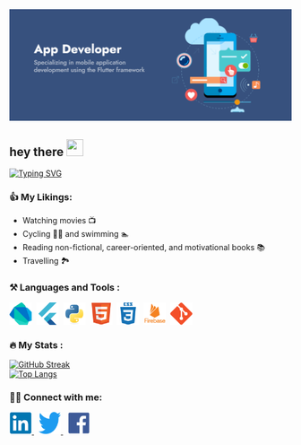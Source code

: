 <!-- Banner -->
<img src = "https://raw.githubusercontent.com/subarnaPdl/subarnaPdl/main/cover%20image.png">

## hey there <img src="https://media.giphy.com/media/hvRJCLFzcasrR4ia7z/giphy.gif" width="30px" height="30px">

[![Typing SVG](https://readme-typing-svg.herokuapp.com?color=%2336BCF7&width=500&lines=I'm+a+Flutter+App+Developer+from+Nepal+📱🇳🇵+;Studying+Bsc.CSIT+at+Patan+Multiple+Campus+📖✍️;I've+over+2+years+of+flutter+experience+👦)](https://git.io/typing-svg)


### 👍️ My Likings:
* Watching movies 📺️
* Cycling 🚴‍♀️ and swimming 🏊
* Reading non-fictional, career-oriented, and motivational books 📚️
* Travelling 🏞️


### ⚒️ Languages and Tools :
<div>
  <img src="https://github.com/devicons/devicon/blob/master/icons/dart/dart-original.svg" title="Dart" alt="Dart" width="40" height="40"/>&nbsp;
  <img src="https://github.com/devicons/devicon/blob/master/icons/flutter/flutter-original.svg" title="Flutter" alt="FLutter" width="40" height="40"/>&nbsp;
  <img src = "https://github.com/devicons/devicon/blob/master/icons/python/python-original.svg" title = "Python" alt="Python" width="40" height="40"/>&nbsp;
  <img src="https://github.com/devicons/devicon/blob/master/icons/html5/html5-original.svg" title="HTML5" alt="HTML" width="40" height="40"/>&nbsp;
  <img src="https://github.com/devicons/devicon/blob/master/icons/css3/css3-plain-wordmark.svg"  title="CSS3" alt="CSS" width="40" height="40"/>&nbsp;
  <img src="https://github.com/devicons/devicon/blob/master/icons/firebase/firebase-plain-wordmark.svg" title="Firebase" alt="Firebase" width="40" height="40"/>&nbsp;
  <img src="https://github.com/devicons/devicon/blob/master/icons/git/git-original.svg" title="Git" alt="Git" width="40" height="40"/>
</div>


### 🔥 My Stats :
[![GitHub Streak](http://github-readme-streak-stats.herokuapp.com?user=subarnaPdl&theme=dark&background=000000)](https://git.io/streak-stats)
<br>
[![Top Langs](https://github-readme-stats.vercel.app/api/top-langs/?username=subarnaPdl&hide=Jupyter%20Notebook&layout=compact&theme=vision-friendly-dark)](https://github.com/anuraghazra/github-readme-stats)

### 👨‍💻 Connect with me:
<div id="badges">
  <a href="https://www.linkedin.com/in/subarnapdl/">
    <img src="https://github.com/devicons/devicon/blob/master/icons/linkedin/linkedin-original.svg" title="LinkedIn" alt="LinkedIn" width="40" height="40"/>
  </a>
  &nbsp;
  <a href="https://twitter.com/subarnaPdl/">
    <img src="https://github.com/devicons/devicon/blob/master/icons/twitter/twitter-original.svg" title="Twitter" alt="Twitter" width="40" height="40"/>
  </a>
  &nbsp;
    <a href="https://www.facebook.com/subarna.poudel.77/">
    <img src="https://github.com/devicons/devicon/blob/master/icons/facebook/facebook-original.svg" title="Facebook" alt="Twitter" width="40" height="40"/>
  </a>
</div>
<br>
